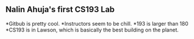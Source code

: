 ## Nalin Ahuja's first CS193 Lab

*Gitbub is pretty cool. 
*Instructors seem to be chill. 
*193 is larger than 180
*CS193 is in Lawson, which is basically the best building on the planet.
